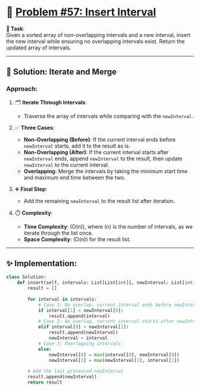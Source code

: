 # 📝 [Problem #57: Insert Interval](https://leetcode.com/problems/insert-interval/description/)

**🎯 Task**:  
Given a sorted array of non-overlapping intervals and a new interval, insert the new interval while ensuring no overlapping intervals exist. Return the updated array of intervals.

---

## 🌟 Solution: Iterate and Merge  

### Approach:  
1. 🗂️ **Iterate Through Intervals**:  
   - Traverse the array of intervals while comparing with the `newInterval`.  

2. ✅ **Three Cases**:  
   - **Non-Overlapping (Before)**: If the current interval ends before `newInterval` starts, add it to the result as is.  
   - **Non-Overlapping (After)**: If the current interval starts after `newInterval` ends, append `newInterval` to the result, then update `newInterval` to the current interval.  
   - **Overlapping**: Merge the intervals by taking the minimum start time and maximum end time between the two.  

3. ➕ **Final Step**:  
   - Add the remaining `newInterval` to the result list after iteration.  

4. ⏱️ **Complexity**:  
   - **Time Complexity**: \(O(n)\), where \(n\) is the number of intervals, as we iterate through the list once.  
   - **Space Complexity**: \(O(n)\) for the result list.

---

## ✨ Implementation:  

```python
class Solution:
    def insert(self, intervals: List[List[int]], newInterval: List[int]) -> List[List[int]]:
        result = []
        
        for interval in intervals:
            # Case 1: No overlap, current interval ends before newInterval starts
            if interval[1] < newInterval[0]:
                result.append(interval)
            # Case 2: No overlap, current interval starts after newInterval ends
            elif interval[0] > newInterval[1]:
                result.append(newInterval)
                newInterval = interval
            # Case 3: Overlapping intervals
            else:
                newInterval[0] = min(interval[0], newInterval[0])
                newInterval[1] = max(newInterval[1], interval[1])
        
        # Add the last processed newInterval
        result.append(newInterval)
        return result
```